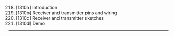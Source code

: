 218. [1310a] Introduction
219. [1310b] Receiver and transmitter pins and wiring
220. [1310c] Receiver and transmitter sketches
221. [1310d] Demo

---
